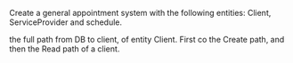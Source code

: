 Create  a general appointment system  with the following entities: Client, ServiceProvider and schedule.

the full path from DB to client, of entity Client. First co the Create path, and then the Read path of a client.